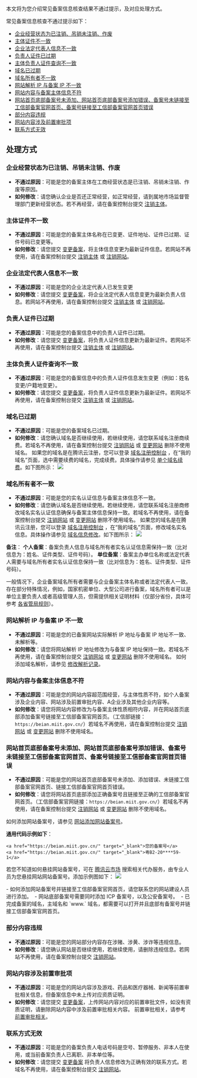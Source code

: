 

本文将为您介绍常见备案信息核查结果不通过提示，及对应处理方式。

常见备案信息核查不通过提示如下：
 - [企业经营状态为已注销、吊销未注销、作废](#1)
 - [主体证件不一致](#2)
 - [企业法定代表人信息不一致](#3)
 - [负责人证件已过期](#4)
 - [主体负责人证件查询不一致](#5)
 - [域名已过期](#6)
 - [域名所有者不一致](#7)
 - [网站解析 IP 与备案 IP 不一致](#8)
 - [网站内容与备案主体信息不符](#9)
 - [网站首页底部备案号未添加、网站首页底部备案号添加错误、备案号未链接至工信部备案官网首页、备案号链接至工信部备案官网首页错误](#10)
 - [部分内容违规](#11)
 - [网站内容涉及前置审批项](#12) 
 - [联系方式无效](#13)


## 处理方式

### 企业经营状态为已注销、吊销未注销、作废[](id:1)
- **不通过原因**：可能是您的备案主体在工商经营状态是已注销、吊销未注销、作废等原因。
- **如何修改**：请您确认企业是否还正常经营，如正常经营，请到属地市场监督管理部门更新经营状态。若不再经营，请在备案控制台提交 [注销主体](https://cloud.tencent.com/document/product/243/37410)。


### 主体证件不一致[](id:2)
- **不通过原因**：可能是您的备案主体名称在已变更、证件地址、证件已过期、证件号码已变更等。
- **如何修改**：请您提交 [变更备案](https://cloud.tencent.com/document/product/243/37406)，将主体信息变更为最新证件信息。若网站不再使用，请在备案控制台提交 [注销主体](https://cloud.tencent.com/document/product/243/37410) 或 [注销网站](https://cloud.tencent.com/document/product/243/37409)。


### 企业法定代表人信息不一致[](id:3)
- **不通过原因**：可能是您的企业法定代表人已发生变更
- **如何修改**：请您提交 [变更备案](https://cloud.tencent.com/document/product/243/37406)，将企业法定代表人信息变更为最新负责人信息。若网站不再使用，请在备案控制台提交 [注销主体](https://cloud.tencent.com/document/product/243/37410) 或 [注销网站](https://cloud.tencent.com/document/product/243/37409)。


### 负责人证件已过期[](id:4)
- **不通过原因**：可能是您的备案信息中的负责人证件已过期。
- **如何修改**：请您提交 [变更备案](https://cloud.tencent.com/document/product/243/37406)，将负责人证件信息更新为最新证件。若网站不再使用，请在备案控制台提交 [注销主体](https://cloud.tencent.com/document/product/243/37410) 或 [注销网站](https://cloud.tencent.com/document/product/243/37409)。


### 主体负责人证件查询不一致[](id:5)
- **不通过原因**：可能是您的备案信息中的负责人证件信息发生变更（例如：姓名变更/户籍地变更）。
- **如何修改**：请您提交 [变更备案](https://cloud.tencent.com/document/product/243/37406)，将负责人证件信息更新为最新证件。若网站不再使用，请在备案控制台提交 [注销主体](https://cloud.tencent.com/document/product/243/37410) 或 [注销网站](https://cloud.tencent.com/document/product/243/37409)。


### 域名已过期[](id:6)
- **不通过原因**：可能是您的备案域名已过期。
- **如何修改**：请您确认域名是否继续使用，若继续使用，请您联系域名注册商续费。若域名不再使用，请在备案控制台提交 [注销网站](https://cloud.tencent.com/document/product/243/37409) 或 [变更网站](https://cloud.tencent.com/document/product/243/37407) 删除不使用域名。
如果您的域名是在腾讯云注册，您可以登录 [域名注册控制台](https://console.cloud.tencent.com/domain) ，在“我的域名”页面，选中需要续费的域名，完成续费。具体操作请参见 [单个域名续费](https://cloud.tencent.com/document/product/242/9644)。如下图所示：
![](https://qcloudimg.tencent-cloud.cn/raw/270e0c871c4dd4212b03c993eb38ec3c.png)


### 域名所有者不一致[](id:7)
- **不通过原因**：可能是您的实名认证信息与备案主体信息不一致。
- **如何修改**：请您确认域名是否继续使用。若继续使用，请您联系域名注册商修改域名实名认证信息确保与备案主体信息保持一致。若域名不再使用，请在备案控制台提交 [注销网站](https://cloud.tencent.com/document/product/243/37409) 或 [变更网站](https://cloud.tencent.com/document/product/243/37407) 删除不使用域名。
如果您的域名是在腾讯云注册，您可以登录 [域名注册控制台](https://console.cloud.tencent.com/domain) ，在“我的域名”页面，修改域名实名信息。具体操作请参见 [域名信息修改](https://cloud.tencent.com/document/product/242/3648)。如下图所示：
![](https://qcloudimg.tencent-cloud.cn/raw/0f9cb1f1f7e3ae5caa848daa801bc7a5.png)

**备注**：
**个人备案**：备案负责人信息与域名所有者实名认证信息需保持一致（比对信息为：姓名、证件类型、证件号码）。
**单位备案**：备案主办单位名称或法定代表人需要与域名所有者实名认证信息保持一致（比对信息为：姓名、证件类型、证件号码）。

一般情况下，企业备案域名所有者需要与企业备案主体名称或者法定代表人一致。
存在部分特殊情况，例如，国家机密单位、大型公司进行备案，域名所有者可以是单位主要负责人或者高级管理人员，但需提供相关证明材料（仅部分省份，具体可参考 [各省管局规则](https://cloud.tencent.com/document/product/243/3474)）。


### 网站解析 IP 与备案 IP 不一致[](id:8)
- **不通过原因**：可能是您的已备案网站实际解析 IP 地址与备案 IP 地址不一致、未解析等。
- **如何修改**：请您将网站解析 IP 地址修改为与备案 IP 地址保持一致。若域名不再使用，请在备案控制台提交 [注销网站](https://cloud.tencent.com/document/product/243/37409) 或 [变更网站](https://cloud.tencent.com/document/product/243/37407) 删除不使用域名。
 如何添加域名解析，请参见 [修改解析记录](https://cloud.tencent.com/document/product/302/42168)。
 
 
 
 ### 网站内容与备案主体信息不符[](id:9)
- **不通过原因**：可能是您的网站内容超范围经营，与主体性质不符，如个人备案涉及企业内容、网站涉及前置审批内容、A企业涉及其他企业内容等。
- **如何修改**：请您将网站内容修改为与备案主体性质相符内容，并在网站首页底部添加备案号链接至工信部备案官网首页。（工信部链接：`https://beian.miit.gov.cn/`）若域名不再使用，请在备案控制台提交 [注销网站](https://cloud.tencent.com/document/product/243/37409) 或 [变更网站](https://cloud.tencent.com/document/product/243/37407) 删除不使用域名。


### 网站首页底部备案号未添加、网站首页底部备案号添加错误、备案号未链接至工信部备案官网首页、备案号链接至工信部备案官网首页错误[](id:10)

- **不通过原因**：可能是您的网站首页底部备案号未添加、添加错误、未链接工信部备案官网首页、链接工信部备案官网首页错误。
- **如何修改**：请您将网站首页底部添加正确备案号且链接至正确的工信部备案官网首页。（工信部备案官网链接：`https://beian.miit.gov.cn/`）若域名不再使用，请在备案控制台提交 [注销网站](https://cloud.tencent.com/document/product/243/37409) 或 [变更网站](https://cloud.tencent.com/document/product/243/37407) 删除不使用域名。
 
 
 如何添加网站备案号，请参见 [网站添加网站备案号](https://cloud.tencent.com/document/product/243/61412#.E7.BD.91.E7.AB.99.E6.B7.BB.E5.8A.A0.E7.BD.91.E7.AB.99.E5.A4.87.E6.A1.88.E5.8F.B7)。

**通用代码示例如下**：
```
<a href="https://beian.miit.gov.cn/" target="_blank">您的备案号</a>
<a href="https://beian.miit.gov.cn/" target="_blank">粤B2-20****59-1</a>
```
若您不知道如何悬挂网站备案号，可在 [腾讯云市场](https://market.cloud.tencent.com/search/%E6%B7%BB%E5%8A%A0%E7%BD%91%E7%AB%99%E5%A4%87%E6%A1%88%E5%8F%B7) 搜索相关代办服务，由专业人员为您悬挂网站网站备案号。添加示例图如下：
![](https://qcloudimg.tencent-cloud.cn/raw/ddb631e8cbcfb098e296afa22ebbd36f.png)


<dx-alert infotype="explain" title="">
- 如何添加网站备案号并链接至工信部备案官网首页，请您联系您的网站建设人员进行添加。 
- 网站底部备案号需要同时添加 ICP 备案号，以及公安备案号。 
- 已完成备案的域名，主域名和 `www.` 域名，都需要可以打开并且底部有备案号并链接工信部备案官网首页。
</dx-alert>



### 部分内容违规[](id:11)
- **不通过原因**：可能是您的网站部分内容存在涉赌、涉黄、涉诈等违规信息。
- **如何修改**：请您确认网站是否继续使用，若继续使用，请删除违规信息。若网站不再使用，请在备案控制台提交 [注销网站](https://cloud.tencent.com/document/product/243/37409)。



### 网站内容涉及前置审批项[](id:12)
- **不通过原因**：可能是您的网站内容涉及游戏、药品和医疗器械、新闻等前置审批相关信息，但备案信息中未上传对应资质证明。
- **如何修改**：请您提交 [变更备案](https://cloud.tencent.com/document/product/243/37406)，上传网站内容对应的前置审批文件，如没有资质证明，请删除网站内容中涉及前置审批相关内容。
前置审批相关，请参考 [前置审批相关](https://cloud.tencent.com/document/product/243/36185)。


### 联系方式无效[](id:13)
- **不通过原因**：可能是您的备案负责人电话号码是空号、暂停服务、非本人在使用，或当前备案负责人已离职、非本单位等。
- **如何修改**：请您提交 [变更备案](https://cloud.tencent.com/document/product/243/37406) 将负责人信息修改为正确有效的联系方式。若域名不再使用，请在备案控制台提交 [注销网站](https://cloud.tencent.com/document/product/243/37409)。


